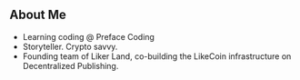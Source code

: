 ## About Me

- Learning coding @ Preface Coding
- Storyteller. Crypto savvy.
- Founding team of Liker Land, co-building the LikeCoin infrastructure on Decentralized Publishing.
